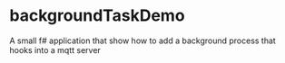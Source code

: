 # backgroundTaskDemo

A small f# application that show how to add a background process that hooks into a mqtt server
